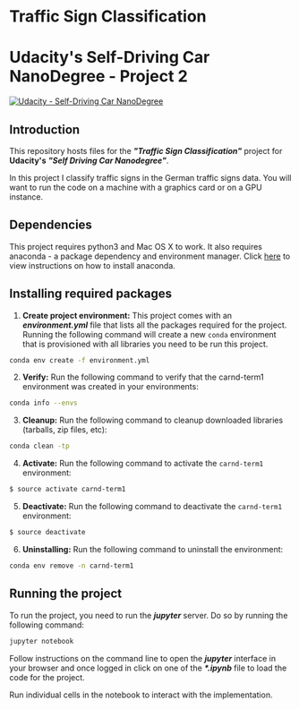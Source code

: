 # **Traffic Sign Classification**
# Udacity's Self-Driving Car NanoDegree - Project 2
[![Udacity - Self-Driving Car NanoDegree](https://s3.amazonaws.com/udacity-sdc/github/shield-carnd.svg)](http://www.udacity.com/drive)


Introduction
---

This repository hosts files for the ***"Traffic Sign Classification"*** project for **Udacity's** ***"Self Driving Car Nanodegree"***.

In this project I classify traffic signs in the German traffic signs data. You will want to run the code on a machine with a graphics card or on a GPU instance.

Dependencies
---

This project requires python3 and Mac OS X to work. It also requires anaconda - a package dependency and environment manager. Click [here](https://conda.io/docs/download.html) to view instructions on how to install anaconda.

Installing required packages
---

1. **Create project environment:** This project comes with an ***environment.yml*** file that lists all the packages required for the project. Running the following command will create a new `conda` environment that is provisioned with all libraries you need to be run this project.
```sh
conda env create -f environment.yml
```
2. **Verify:** Run the following command to verify that the carnd-term1 environment was created in your environments:
```sh
conda info --envs
```
3. **Cleanup:** Run the following command to cleanup downloaded libraries (tarballs, zip files, etc):
```sh
conda clean -tp
```
4. **Activate:** Run the following command to activate the `carnd-term1` environment:
```sh
$ source activate carnd-term1
```
5. **Deactivate:** Run the following command to deactivate the `carnd-term1` environment:
```sh
$ source deactivate
```
6. **Uninstalling:** Run the following command to uninstall the environment:
```sh
conda env remove -n carnd-term1
```

Running the project
---

To run the project, you need to run the ***jupyter*** server. Do so by running the following command:
```sh
jupyter notebook
```
Follow instructions on the command line to open the ***jupyter*** interface in your browser and once logged in click on one of the ***&ast;.ipynb*** file to load the code for the project.

Run individual cells in the notebook to interact with the implementation.
